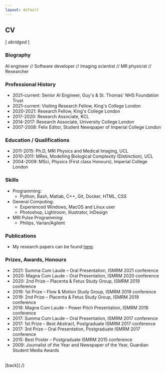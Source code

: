 ```yaml
---
layout: default
---
```


## CV

[ _abridged_ ]

### Biography

AI engineer // Software developer // Imaging scientist // MR physicist // Researcher

### Professional History

- 2021-current: Senior AI Engineer, Guy's & St. Thomas' NHS Foundation Trust
- 2021-current: Visiting Research Fellow, King's College London
- 2020-2021: Research Fellow, King's College London
- 2017-2020: Research Associate, KCL
- 2014-2017: Research Associate, University College London
- 2007-2008: Felix Editor, Student Newspaper of Imperial College London

### Education / Qualifications
- 2011-2015: Ph.D, MRI Physics and Medical Imaging, UCL
- 2010-2011: MRes, Modelling Biological Complexity (Distinction), UCL
- 2004-2009: MSci, Physics (First class Honours), Imperial College London

### Skills
- Programming:
    - Python, Bash, Matlab, C++, Git, Docker, HTML, CSS
- General Computing:
    - Experienced Windows, MacOS and Linux user
    - Photoshop, Lightroom, Illustrator, InDesign
- MRI Pulse Programming:
    - Philips, Varian/Agilent

### Publications
- My research papers can be found [here](./publications).

### Prizes, Awards, Honours
- 2021:	Summa Cum Laude – Oral Presentation, ISMRM 2021 conference
- 2020:	Magna Cum Laude – Oral Presentation, ISMRM 2020 conference
- 2020:	2nd Prize – Placenta & Fetus Study Group, ISMRM 2019 conference
- 2019:	1st Prize – Flow & Motion Study Group, ISMRM 2019 conference
- 2019:	2nd Prize – Placenta & Fetus Study Group, ISMRM 2019 conference
- 2018:	Magna Cum Laude – Power Pitch Presentation, ISMRM 2018 conference
- 2017:	Summa Cum Laude – Oral Presentation, ISMRM 2017 conference
- 2017:	1st Prize – Best Abstract, Postgraduate ISMRM 2017 conference
- 2017:	3rd Prize – Oral Presentation, Postgraduate ISMRM 2017 conference
- 2015:	Best Poster – Postgraduate ISMRM 2015 conference
- 2009:	Journalist of the Year and Newspaper of the Year, Guardian Student Media Awards

<br />
[back](./)
